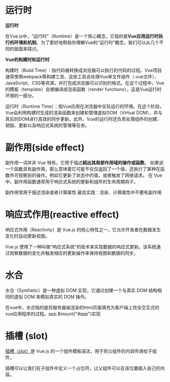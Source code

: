 # 运行时

**运行时**

在Vue.js中，“运行时”（Runtime）是一个核心概念，它指的是**Vue应用运行时执行的环境和机制**。为了更好地帮助你理解Vue的“运行时”概念，我们可以从几个不同的层面来探讨。


**Vue的构建时和运行时**

构建时（Build Time）：指代码被转换成浏览器可以执行的代码的过程。Vue项目通常使用webpack等构建工具，这些工具会处理Vue单文件组件（.vue文件）、JavaScript、CSS等资源，并打包成浏览器可以识别的格式。在这个过程中，Vue的模板（template）会被编译成渲染函数（render functions），这是Vue运行时环境的一部分。

运行时（Runtime Time）：指Vue应用在浏览器中实际运行的环境。在这个阶段，Vue会利用构建时生成的渲染函数来创建和管理虚拟DOM（Virtual DOM），并与真实的DOM进行高效的同步更新。此外，Vue的运行时还负责处理组件的创建、销毁、更新以及响应式系统的管理等任务。

# 副作用(side effect)
副作用一词并非 Vue 特有。它用于描述**超出其局部作用域的操作或函数**。
如果说一个函数具有副作用，那么意味着它可能不仅仅返回了一个值，还执行了某种在函数外可观察到的操作。例如它更新了状态中的值，或者触发了网络请求。
在 Vue 中，副作用函数通常用于响应式系统的更新和组件的生命周期钩子。

副作用常用于描述渲染或者计算属性
最佳实践：渲染、计算属性中不要有副作用

# 响应式作用(reactive effect)
响应式作用（Reactivity）是 Vue.js 的核心特性之一，它允许开发者在数据发生变化时自动更新视图。

Vue.js 使用了一种叫做“响应式系统”的技术来实现数据的响应式更新。该系统通过观察数据的变化并触发相应的更新操作来保持视图和数据的同步。

# 水合
水合（Synthetic）是一种虚拟 DOM 实现，它通过创建一个与真实 DOM 结构相同的虚拟 DOM 来模拟真实的 DOM 操作。

在vue中，水合指的是将服务器端渲染的html页面填充为客户端上完全交互式的vue应用程序的过程。app.$mount("#app")实现

# 插槽 (slot)
[插槽（slot）](https://cn.vuejs.org/guide/components/slots.html)是 Vue.js 的一个组件模板语法，用于将父组件的内容传递给子组件。

插槽可以让我们在子组件中定义一个占位符，让父组件可以在该位置插入自己的内容。
